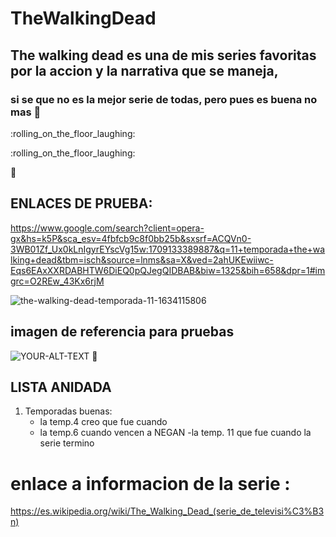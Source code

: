 # TheWalkingDead
 
## The walking dead es una de mis series favoritas por la accion y la narrativa que se maneja, 

### si se que no es la mejor serie de todas, pero pues es buena no mas 🤣

:rolling_on_the_floor_laughing: 

:rolling_on_the_floor_laughing:

🤣

## ENLACES DE PRUEBA: 

https://www.google.com/search?client=opera-gx&hs=k5P&sca_esv=4fbfcb9c8f0bb25b&sxsrf=ACQVn0-3WB01Zf_Ux0kLnIgyrEYscVg15w:1709133389887&q=11+temporada+the+walking+dead&tbm=isch&source=lnms&sa=X&ved=2ahUKEwiiwc-Eqs6EAxXXRDABHTW6DiEQ0pQJegQIDBAB&biw=1325&bih=658&dpr=1#imgrc=O2REw_43Kx6rjM

![the-walking-dead-temporada-11-1634115806](https://github.com/HDZaid/TheWalkingDead/assets/99771358/9a7519f8-501c-4a41-8ecd-7c9d95f7e278)



## imagen de referencia para pruebas 

<picture>
 <source media="(prefers-color-scheme: dark)" srcset="YOUR-DARKMODE-IMAGE">
 <source media="(prefers-color-scheme: light)" srcset="YOUR-LIGHTMODE-IMAGE">
 <img alt="YOUR-ALT-TEXT" src="YOUR-DEFAULT-IMAGE">
</picture>
 🤣

## LISTA ANIDADA 

1. Temporadas buenas:
   - la temp.4 creo que fue cuando
   - la temp.6 cuando vencen a NEGAN
      -la temp. 11 que fue cuando la serie termino

# enlace a informacion de la serie : 

https://es.wikipedia.org/wiki/The_Walking_Dead_(serie_de_televisi%C3%B3n)
